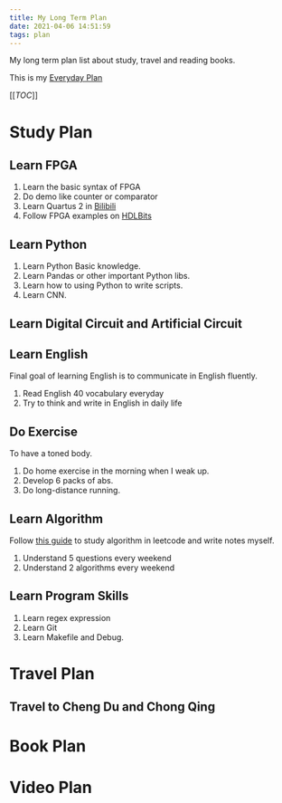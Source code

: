```yaml
---
title: My Long Term Plan
date: 2021-04-06 14:51:59
tags: plan
---
```




My long term plan list about study, travel and reading books.

<!--more-->

This is my [Everyday Plan](https://timemeansalot.gitee.io/2021/04/06/everyday-plan/)

[[_TOC_]]



# Study Plan

## Learn FPGA

1. Learn the basic syntax of FPGA
2. Do demo like counter or comparator
3. Learn Quartus 2 in [Bilibili](https://www.bilibili.com/video/BV1Mb411q7N7?p=1)
4. Follow FPGA examples on [HDLBits](https://hdlbits.01xz.net/wiki/Main_Page)

## Learn Python

1. Learn Python Basic knowledge.
2. Learn Pandas or other important Python libs.
3. Learn how to using Python to write scripts.
4. Learn CNN.

## Learn Digital Circuit and Artificial Circuit

## Learn English

Final goal of learning English is to communicate in English fluently.

1. Read English 40 vocabulary everyday
2. Try to think and write in English in daily life

## Do Exercise

To have a toned body.

1. Do home exercise in the morning when I weak up.
2. Develop 6 packs of abs.
3. Do long-distance running.

## Learn Algorithm

Follow [this guide](https://fantianzuo.blog.csdn.net/article/details/103438056) to study algorithm in leetcode and write notes myself.

1. Understand 5 questions every weekend
2. Understand 2 algorithms every weekend

## Learn Program Skills

1. Learn regex expression
2. Learn Git
3. Learn Makefile and Debug.





# Travel Plan

## Travel to Cheng Du and Chong Qing





# Book Plan





# Video Plan